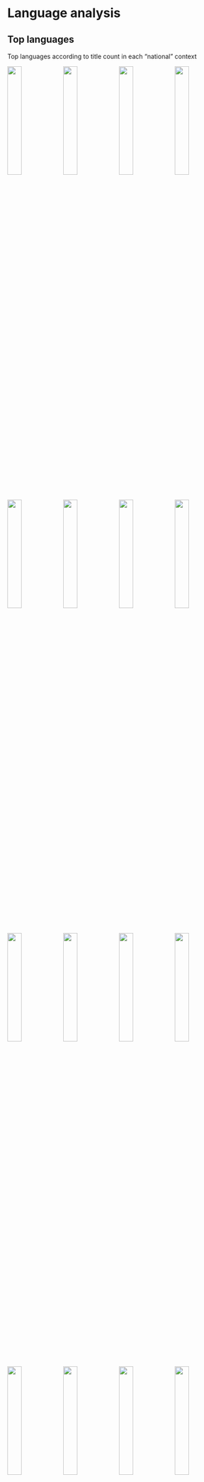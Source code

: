 Language analysis
=================

Top languages
-------------

Top languages according to title count in each “national” context

<img src="language_files/figure-markdown_strict/top_language-1.png" width="25%" /><img src="language_files/figure-markdown_strict/top_language-2.png" width="25%" /><img src="language_files/figure-markdown_strict/top_language-3.png" width="25%" /><img src="language_files/figure-markdown_strict/top_language-4.png" width="25%" /><img src="language_files/figure-markdown_strict/top_language-5.png" width="25%" /><img src="language_files/figure-markdown_strict/top_language-6.png" width="25%" /><img src="language_files/figure-markdown_strict/top_language-7.png" width="25%" /><img src="language_files/figure-markdown_strict/top_language-8.png" width="25%" /><img src="language_files/figure-markdown_strict/top_language-9.png" width="25%" /><img src="language_files/figure-markdown_strict/top_language-10.png" width="25%" /><img src="language_files/figure-markdown_strict/top_language-11.png" width="25%" /><img src="language_files/figure-markdown_strict/top_language-12.png" width="25%" /><img src="language_files/figure-markdown_strict/top_language-13.png" width="25%" /><img src="language_files/figure-markdown_strict/top_language-14.png" width="25%" /><img src="language_files/figure-markdown_strict/top_language-15.png" width="25%" /><img src="language_files/figure-markdown_strict/top_language-16.png" width="25%" /><img src="language_files/figure-markdown_strict/top_language-17.png" width="25%" /><img src="language_files/figure-markdown_strict/top_language-18.png" width="25%" /><img src="language_files/figure-markdown_strict/top_language-19.png" width="25%" /><img src="language_files/figure-markdown_strict/top_language-20.png" width="25%" /><img src="language_files/figure-markdown_strict/top_language-21.png" width="25%" /><img src="language_files/figure-markdown_strict/top_language-22.png" width="25%" /><img src="language_files/figure-markdown_strict/top_language-23.png" width="25%" /><img src="language_files/figure-markdown_strict/top_language-24.png" width="25%" /><img src="language_files/figure-markdown_strict/top_language-25.png" width="25%" /><img src="language_files/figure-markdown_strict/top_language-26.png" width="25%" /><img src="language_files/figure-markdown_strict/top_language-27.png" width="25%" /><img src="language_files/figure-markdown_strict/top_language-28.png" width="25%" /><img src="language_files/figure-markdown_strict/top_language-29.png" width="25%" /><img src="language_files/figure-markdown_strict/top_language-30.png" width="25%" /><img src="language_files/figure-markdown_strict/top_language-31.png" width="25%" /><img src="language_files/figure-markdown_strict/top_language-32.png" width="25%" /><img src="language_files/figure-markdown_strict/top_language-33.png" width="25%" /><img src="language_files/figure-markdown_strict/top_language-34.png" width="25%" /><img src="language_files/figure-markdown_strict/top_language-35.png" width="25%" /><img src="language_files/figure-markdown_strict/top_language-36.png" width="25%" /><img src="language_files/figure-markdown_strict/top_language-37.png" width="25%" /><img src="language_files/figure-markdown_strict/top_language-38.png" width="25%" /><img src="language_files/figure-markdown_strict/top_language-39.png" width="25%" /><img src="language_files/figure-markdown_strict/top_language-40.png" width="25%" /><img src="language_files/figure-markdown_strict/top_language-41.png" width="25%" /><img src="language_files/figure-markdown_strict/top_language-42.png" width="25%" /><img src="language_files/figure-markdown_strict/top_language-43.png" width="25%" /><img src="language_files/figure-markdown_strict/top_language-44.png" width="25%" /><img src="language_files/figure-markdown_strict/top_language-45.png" width="25%" /><img src="language_files/figure-markdown_strict/top_language-46.png" width="25%" /><img src="language_files/figure-markdown_strict/top_language-47.png" width="25%" /><img src="language_files/figure-markdown_strict/top_language-48.png" width="25%" /><img src="language_files/figure-markdown_strict/top_language-49.png" width="25%" /><img src="language_files/figure-markdown_strict/top_language-50.png" width="25%" /><img src="language_files/figure-markdown_strict/top_language-51.png" width="25%" /><img src="language_files/figure-markdown_strict/top_language-52.png" width="25%" /><img src="language_files/figure-markdown_strict/top_language-53.png" width="25%" /><img src="language_files/figure-markdown_strict/top_language-54.png" width="25%" /><img src="language_files/figure-markdown_strict/top_language-55.png" width="25%" /><img src="language_files/figure-markdown_strict/top_language-56.png" width="25%" /><img src="language_files/figure-markdown_strict/top_language-57.png" width="25%" /><img src="language_files/figure-markdown_strict/top_language-58.png" width="25%" /><img src="language_files/figure-markdown_strict/top_language-59.png" width="25%" /><img src="language_files/figure-markdown_strict/top_language-60.png" width="25%" /><img src="language_files/figure-markdown_strict/top_language-61.png" width="25%" /><img src="language_files/figure-markdown_strict/top_language-62.png" width="25%" /><img src="language_files/figure-markdown_strict/top_language-63.png" width="25%" /><img src="language_files/figure-markdown_strict/top_language-64.png" width="25%" /><img src="language_files/figure-markdown_strict/top_language-65.png" width="25%" /><img src="language_files/figure-markdown_strict/top_language-66.png" width="25%" /><img src="language_files/figure-markdown_strict/top_language-67.png" width="25%" /><img src="language_files/figure-markdown_strict/top_language-68.png" width="25%" /><img src="language_files/figure-markdown_strict/top_language-69.png" width="25%" />

Top languages by town
---------------------

Top languages by town (based on the indicated catalog).

<img src="language_files/figure-markdown_strict/top_language_by_town-1.png" width="33%" /><img src="language_files/figure-markdown_strict/top_language_by_town-2.png" width="33%" /><img src="language_files/figure-markdown_strict/top_language_by_town-3.png" width="33%" /><img src="language_files/figure-markdown_strict/top_language_by_town-4.png" width="33%" /><img src="language_files/figure-markdown_strict/top_language_by_town-5.png" width="33%" /><img src="language_files/figure-markdown_strict/top_language_by_town-6.png" width="33%" /><img src="language_files/figure-markdown_strict/top_language_by_town-7.png" width="33%" /><img src="language_files/figure-markdown_strict/top_language_by_town-8.png" width="33%" /><img src="language_files/figure-markdown_strict/top_language_by_town-9.png" width="33%" /><img src="language_files/figure-markdown_strict/top_language_by_town-10.png" width="33%" /><img src="language_files/figure-markdown_strict/top_language_by_town-11.png" width="33%" /><img src="language_files/figure-markdown_strict/top_language_by_town-12.png" width="33%" /><img src="language_files/figure-markdown_strict/top_language_by_town-13.png" width="33%" /><img src="language_files/figure-markdown_strict/top_language_by_town-14.png" width="33%" /><img src="language_files/figure-markdown_strict/top_language_by_town-15.png" width="33%" /><img src="language_files/figure-markdown_strict/top_language_by_town-16.png" width="33%" /><img src="language_files/figure-markdown_strict/top_language_by_town-17.png" width="33%" /><img src="language_files/figure-markdown_strict/top_language_by_town-18.png" width="33%" /><img src="language_files/figure-markdown_strict/top_language_by_town-19.png" width="33%" /><img src="language_files/figure-markdown_strict/top_language_by_town-20.png" width="33%" /><img src="language_files/figure-markdown_strict/top_language_by_town-21.png" width="33%" />

Top-N languages by town by decade
---------------------------------

<img src="language_files/figure-markdown_strict/top_language_by_town_by_decade-1.png" width="50%" /><img src="language_files/figure-markdown_strict/top_language_by_town_by_decade-2.png" width="50%" /><img src="language_files/figure-markdown_strict/top_language_by_town_by_decade-3.png" width="50%" /><img src="language_files/figure-markdown_strict/top_language_by_town_by_decade-4.png" width="50%" /><img src="language_files/figure-markdown_strict/top_language_by_town_by_decade-5.png" width="50%" /><img src="language_files/figure-markdown_strict/top_language_by_town_by_decade-6.png" width="50%" /><img src="language_files/figure-markdown_strict/top_language_by_town_by_decade-7.png" width="50%" /><img src="language_files/figure-markdown_strict/top_language_by_town_by_decade-8.png" width="50%" /><img src="language_files/figure-markdown_strict/top_language_by_town_by_decade-9.png" width="50%" /><img src="language_files/figure-markdown_strict/top_language_by_town_by_decade-10.png" width="50%" /><img src="language_files/figure-markdown_strict/top_language_by_town_by_decade-11.png" width="50%" /><img src="language_files/figure-markdown_strict/top_language_by_town_by_decade-12.png" width="50%" /><img src="language_files/figure-markdown_strict/top_language_by_town_by_decade-13.png" width="50%" /><img src="language_files/figure-markdown_strict/top_language_by_town_by_decade-14.png" width="50%" /><img src="language_files/figure-markdown_strict/top_language_by_town_by_decade-15.png" width="50%" /><img src="language_files/figure-markdown_strict/top_language_by_town_by_decade-16.png" width="50%" /><img src="language_files/figure-markdown_strict/top_language_by_town_by_decade-17.png" width="50%" /><img src="language_files/figure-markdown_strict/top_language_by_town_by_decade-18.png" width="50%" /><img src="language_files/figure-markdown_strict/top_language_by_town_by_decade-19.png" width="50%" /><img src="language_files/figure-markdown_strict/top_language_by_town_by_decade-20.png" width="50%" /><img src="language_files/figure-markdown_strict/top_language_by_town_by_decade-21.png" width="50%" />

Language shares per decade until 1800
-------------------------------------

Stacked histogram of language shares per decade until 1800

<img src="language_files/figure-markdown_strict/language_shares_till_end-1.png" width="50%" /><img src="language_files/figure-markdown_strict/language_shares_till_end-2.png" width="50%" /><img src="language_files/figure-markdown_strict/language_shares_till_end-3.png" width="50%" /><img src="language_files/figure-markdown_strict/language_shares_till_end-4.png" width="50%" /><img src="language_files/figure-markdown_strict/language_shares_till_end-5.png" width="50%" /><img src="language_files/figure-markdown_strict/language_shares_till_end-6.png" width="50%" /><img src="language_files/figure-markdown_strict/language_shares_till_end-7.png" width="50%" /><img src="language_files/figure-markdown_strict/language_shares_till_end-8.png" width="50%" /><img src="language_files/figure-markdown_strict/language_shares_till_end-9.png" width="50%" /><img src="language_files/figure-markdown_strict/language_shares_till_end-10.png" width="50%" /><img src="language_files/figure-markdown_strict/language_shares_till_end-11.png" width="50%" /><img src="language_files/figure-markdown_strict/language_shares_till_end-12.png" width="50%" /><img src="language_files/figure-markdown_strict/language_shares_till_end-13.png" width="50%" /><img src="language_files/figure-markdown_strict/language_shares_till_end-14.png" width="50%" /><img src="language_files/figure-markdown_strict/language_shares_till_end-15.png" width="50%" /><img src="language_files/figure-markdown_strict/language_shares_till_end-16.png" width="50%" /><img src="language_files/figure-markdown_strict/language_shares_till_end-17.png" width="50%" /><img src="language_files/figure-markdown_strict/language_shares_till_end-18.png" width="50%" /><img src="language_files/figure-markdown_strict/language_shares_till_end-19.png" width="50%" /><img src="language_files/figure-markdown_strict/language_shares_till_end-20.png" width="50%" /><img src="language_files/figure-markdown_strict/language_shares_till_end-21.png" width="50%" />
<img src="language_files/figure-markdown_strict/language_shares_by_year_till_1800-1.png" width="50%" /><img src="language_files/figure-markdown_strict/language_shares_by_year_till_1800-2.png" width="50%" /><img src="language_files/figure-markdown_strict/language_shares_by_year_till_1800-3.png" width="50%" /><img src="language_files/figure-markdown_strict/language_shares_by_year_till_1800-4.png" width="50%" /><img src="language_files/figure-markdown_strict/language_shares_by_year_till_1800-5.png" width="50%" /><img src="language_files/figure-markdown_strict/language_shares_by_year_till_1800-6.png" width="50%" /><img src="language_files/figure-markdown_strict/language_shares_by_year_till_1800-7.png" width="50%" /><img src="language_files/figure-markdown_strict/language_shares_by_year_till_1800-8.png" width="50%" /><img src="language_files/figure-markdown_strict/language_shares_by_year_till_1800-9.png" width="50%" /><img src="language_files/figure-markdown_strict/language_shares_by_year_till_1800-10.png" width="50%" /><img src="language_files/figure-markdown_strict/language_shares_by_year_till_1800-11.png" width="50%" /><img src="language_files/figure-markdown_strict/language_shares_by_year_till_1800-12.png" width="50%" /><img src="language_files/figure-markdown_strict/language_shares_by_year_till_1800-13.png" width="50%" /><img src="language_files/figure-markdown_strict/language_shares_by_year_till_1800-14.png" width="50%" /><img src="language_files/figure-markdown_strict/language_shares_by_year_till_1800-15.png" width="50%" /><img src="language_files/figure-markdown_strict/language_shares_by_year_till_1800-16.png" width="50%" /><img src="language_files/figure-markdown_strict/language_shares_by_year_till_1800-17.png" width="50%" /><img src="language_files/figure-markdown_strict/language_shares_by_year_till_1800-18.png" width="50%" /><img src="language_files/figure-markdown_strict/language_shares_by_year_till_1800-19.png" width="50%" /><img src="language_files/figure-markdown_strict/language_shares_by_year_till_1800-20.png" width="50%" /><img src="language_files/figure-markdown_strict/language_shares_by_year_till_1800-21.png" width="50%" />

### Latin share 1500-1800

<img src="language_files/figure-markdown_strict/latin_share-1.png" width="100%" />

### SNB analysis

<img src="language_files/figure-markdown_strict/snblang-1.png" width="50%" /><img src="language_files/figure-markdown_strict/snblang-2.png" width="50%" /><img src="language_files/figure-markdown_strict/snblang-3.png" width="50%" /><img src="language_files/figure-markdown_strict/snblang-4.png" width="50%" />

### French analysis

French share in all catalogs.

<img src="language_files/figure-markdown_strict/french-1.png" width="50%" /><img src="language_files/figure-markdown_strict/french-2.png" width="50%" /><img src="language_files/figure-markdown_strict/french-3.png" width="50%" />

### Version info

    sessionInfo()

    ## R version 4.1.0 (2021-05-18)
    ## Platform: x86_64-pc-linux-gnu (64-bit)
    ## Running under: Ubuntu 21.04
    ## 
    ## Matrix products: default
    ## BLAS:   /home/lemila/bin/R-4.1.0/lib/libRblas.so
    ## LAPACK: /home/lemila/bin/R-4.1.0/lib/libRlapack.so
    ## 
    ## locale:
    ##  [1] LC_CTYPE=en_US.UTF-8       LC_NUMERIC=C              
    ##  [3] LC_TIME=en_US.UTF-8        LC_COLLATE=en_US.UTF-8    
    ##  [5] LC_MONETARY=en_US.UTF-8    LC_MESSAGES=en_US.UTF-8   
    ##  [7] LC_PAPER=en_US.UTF-8       LC_NAME=C                 
    ##  [9] LC_ADDRESS=C               LC_TELEPHONE=C            
    ## [11] LC_MEASUREMENT=en_US.UTF-8 LC_IDENTIFICATION=C       
    ## 
    ## attached base packages:
    ## [1] stats     graphics  grDevices utils     datasets  methods   base     
    ## 
    ## other attached packages:
    ##  [1] patchwork_1.1.1       ggthemes_4.2.4        comhis_0.1.7         
    ##  [4] forcats_0.5.1         stringr_1.4.0         dplyr_1.0.7          
    ##  [7] purrr_0.3.4           readr_2.0.1           tidyr_1.1.3          
    ## [10] tibble_3.1.4          ggplot2_3.3.5         tidyverse_1.3.1      
    ## [13] bibliographica_0.2.61
    ## 
    ## loaded via a namespace (and not attached):
    ##  [1] httr_1.4.2        jsonlite_1.7.2    splines_4.1.0     modelr_0.1.8     
    ##  [5] assertthat_0.2.1  highr_0.9         cellranger_1.1.0  slam_0.1-48      
    ##  [9] lattice_0.20-44   pillar_1.6.2      backports_1.2.1   glue_1.4.2       
    ## [13] digest_0.6.27     rvest_1.0.1       colorspace_2.0-2  Matrix_1.3-4     
    ## [17] htmltools_0.5.2   plyr_1.8.6        tm_0.7-8          pkgconfig_2.0.3  
    ## [21] broom_0.7.9       haven_2.4.3       scales_1.1.1      stringdist_0.9.7 
    ## [25] tzdb_0.1.2        mgcv_1.8-36       generics_0.1.0    farver_2.1.0     
    ## [29] ellipsis_0.3.2    withr_2.4.2       NLP_0.2-1         cli_3.0.1        
    ## [33] magrittr_2.0.1    crayon_1.4.1      readxl_1.3.1      evaluate_0.14    
    ## [37] fs_1.5.0          fansi_0.5.0       nlme_3.1-153      xml2_1.3.2       
    ## [41] tools_4.1.0       data.table_1.14.0 hms_1.1.0         lifecycle_1.0.0  
    ## [45] munsell_0.5.0     babynames_1.0.1   reprex_2.0.1      compiler_4.1.0   
    ## [49] rlang_0.4.11      grid_4.1.0        rstudioapi_0.13   labeling_0.4.2   
    ## [53] rmarkdown_2.10    gtable_0.3.0      DBI_1.1.1         reshape2_1.4.4   
    ## [57] R6_2.5.1          lubridate_1.7.10  knitr_1.34        fastmap_1.1.0    
    ## [61] utf8_1.2.2        stringi_1.7.4     parallel_4.1.0    Rcpp_1.0.7       
    ## [65] vctrs_0.3.8       dbplyr_2.1.1      tidyselect_1.1.1  xfun_0.25
